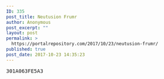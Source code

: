 ```yaml
---
ID: 335
post_title: Neutusion Frumr
author: Anonymous
post_excerpt: ""
layout: post
permalink: >
  https://portalrepository.com/2017/10/23/neutusion-frumr/
published: true
post_date: 2017-10-23 14:35:23
---
```

<pre>301A063FE5A3</pre>
